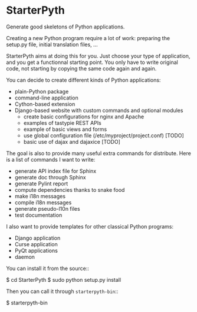 StarterPyth
===========

Generate good skeletons of Python applications.

Creating a new Python program require a lot of work: preparing the setup.py file, initial translation files, ...

StarterPyth aims at doing this for you. Just choose your type of application, and you get a functionnal starting point.
You only have to write original code, not starting by copying the same code again and again.

You can decide to create different kinds of Python applications:

  * plain-Python package
  * command-line application
  * Cython-based extension
  * Django-based website with custom commands and optional modules
    * create basic configurations for nginx and Apache
    * examples of tastypie REST APIs
    * example of basic views and forms
    * use global configuration file (/etc/myproject/project.conf) [TODO]
    * basic use of dajax and dajaxice [TODO]

The goal is also to provide many useful extra commands for distribute. Here is a list of commands I want to write:

  * generate API index file for Sphinx
  * generate doc through Sphinx
  * generate Pylint report
  * compute dependencies thanks to snake food
  * make i18n messages
  * compile i18n messages
  * generate pseudo-l10n files
  * test documentation

I also want to provide templates for other classical Python programs:

  * Django application
  * Curse application
  * PyQt applications
  * daemon

You can install it from the source::

  $ cd StarterPyth
  $ sudo python setup.py install


Then you can call it through `starterpyth-bin`::

  $ starterpyth-bin

